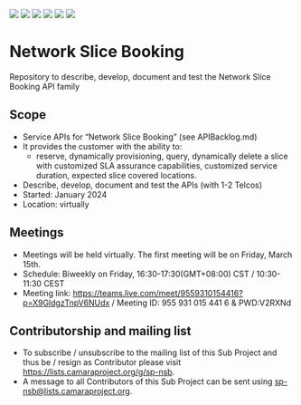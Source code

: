 ﻿<a href="https://github.com/camaraproject/NetworkSliceBooking/commits/" title="Last Commit"><img src="https://img.shields.io/github/last-commit/camaraproject/NetworkSliceBooking?style=plastic"></a>
<a href="https://github.com/camaraproject/NetworkSliceBooking/issues" title="Open Issues"><img src="https://img.shields.io/github/issues/camaraproject/NetworkSliceBooking?style=plastic"></a>
<a href="https://github.com/camaraproject/NetworkSliceBooking/pulls" title="Open Pull Requests"><img src="https://img.shields.io/github/issues-pr/camaraproject/NetworkSliceBooking?style=plastic"></a>
<a href="https://github.com/camaraproject/NetworkSliceBooking/graphs/contributors" title="Contributors"><img src="https://img.shields.io/github/contributors/camaraproject/NetworkSliceBooking?style=plastic"></a>
<a href="https://github.com/camaraproject/NetworkSliceBooking" title="Repo Size"><img src="https://img.shields.io/github/repo-size/camaraproject/NetworkSliceBooking?style=plastic"></a>
<a href="https://github.com/camaraproject/NetworkSliceBooking§/blob/main/LICENSE" title="License"><img src="https://img.shields.io/badge/License-Apache%202.0-green.svg?style=plastic"></a>

# Network Slice Booking
Repository to describe, develop, document and test the Network Slice Booking API family

## Scope
* Service APIs for “Network Slice Booking” (see APIBacklog.md)  
* It provides the customer with the ability to:  
  * reserve, dynamically provisioning, query, dynamically delete a slice with customized SLA assurance capabilities, customized service duration, expected slice covered locations. 
* Describe, develop, document and test the APIs (with 1-2 Telcos)  
* Started: January 2024
* Location: virtually  

## Meetings
* Meetings will be held virtually. The first meeting will be on Friday, March 15th.
* Schedule: Biweekly on Friday, 16:30-17:30(GMT+08:00) CST / 10:30-11:30 CEST
* Meeting link: https://teams.live.com/meet/9559310154416?p=X9GldgzTnpV6NUdx / Meeting ID: 955 931 015 441 6 & PWD:V2RXNd


## Contributorship and mailing list
* To subscribe / unsubscribe to the mailing list of this Sub Project and thus be / resign as Contributor please visit <https://lists.camaraproject.org/g/sp-nsb>.
* A message to all Contributors of this Sub Project can be sent using <sp-nsb@lists.camaraproject.org>.
